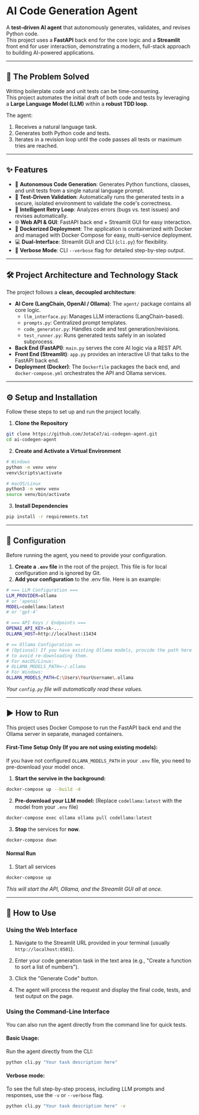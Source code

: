 # AI Code Generation Agent

A **test-driven AI agent** that autonomously generates, validates, and revises Python code.  
This project uses a **FastAPI** back end for the core logic and a **Streamlit** front end for user interaction, demonstrating a modern, full-stack approach to building AI-powered applications.

---

## 🚀 The Problem Solved
Writing boilerplate code and unit tests can be time-consuming.  
This project automates the initial draft of both code and tests by leveraging a **Large Language Model (LLM)** within a **robust TDD loop**.  

The agent:
1. Receives a natural language task.  
2. Generates both Python code and tests.  
3. Iterates in a revision loop until the code passes all tests or maximum tries are reached.  

---

## ✨ Features
- 🤖 **Autonomous Code Generation**: Generates Python functions, classes, and unit tests from a single natural language prompt.  
- 🧪 **Test-Driven Validation**: Automatically runs the generated tests in a secure, isolated environment to validate the code's correctness.
- 🧠 **Intelligent Retry Loop**: Analyzes errors (bugs vs. test issues) and revises automatically.  
- 🌐 **Web API & GUI**: FastAPI back end + Streamlit GUI for easy interaction.  
- 🐳 **Dockerized Deployment**: The application is containerized with Docker and managed with Docker Compose for easy, multi-service deployment.
- 💻 **Dual-Interface**: Streamlit GUI and CLI (`cli.py`) for flexibility.  
- 🔧 **Verbose Mode**: CLI `--verbose` flag for detailed step-by-step output.  

---

## 🛠️ Project Architecture and Technology Stack
The project follows a **clean, decoupled architecture**:

- **AI Core (LangChain, OpenAI / Ollama)**: The `agent/` package contains all core logic.
  - `llm_interface.py`: Manages LLM interactions (LangChain-based).  
  - `prompts.py`: Centralized prompt templates.  
  - `code_generator.py`: Handles code and test generation/revisions.
  - `test_runner.py`: Runs generated tests safely in an isolated subprocess. 
- **Back End (FastAPI)**: `main.py` serves the core AI logic via a REST API.  
- **Front End (Streamlit)**: `app.py` provides an interactive UI that talks to the FastAPI back end.
- **Deployment (Docker)**:  The `Dockerfile` packages the back end, and `docker-compose.yml` orchestrates the API and Ollama services.

---

## ⚙️ Setup and Installation

Follow these steps to set up and run the project locally.

1. **Clone the Repository**

```bash
git clone https://github.com/JotaCe7/ai-codegen-agent.git
cd ai-codegen-agent
```

2. **Create and Activate a Virtual Environment**

```bash
# Windows
python -m venv venv
venv\Scripts\activate

# macOS/Linux
python3 -m venv venv
source venv/bin/activate
```

3. **Install Dependencies**

```bash
pip install -r requirements.txt
```

---

## 🔧 Configuration

Before running the agent, you need to provide your configuration.

1. **Create a `.env` file** in the root of the project. This file is for local configuration and is ignored by Git.
2. **Add your configuration** to the .env file. Here is an example:

```bash
# === LLM Configuration ===
LLM_PROVIDER=ollama
# or 'apenai'
MODEL=codellama:latest
# or 'gpt-4'

# === API Keys / Endpoints ===
OPENAI_API_KEY=sk-...
OLLAMA_HOST=http://localhost:11434

# == Ollama Configuration ==
# (Optional) If you have existing Ollama models, provide the path here
# to avoid re-downloading them.
# For macOS/Linux:
# OLLAMA_MODELS_PATH=~/.ollama
# For Windows:
OLLAMA_MODELS_PATH=C:\Users\YourUsername\.ollama

```

*Your `config.py` file will automatically read these values.*

---

## ▶️ How to Run

This project uses Docker Compose to run the FastAPI back end and the Ollama server in separate, managed containers.

#### **First-Time** Setup Only (If you are **not using existing models**):

If you have not configured `OLLAMA_MODELS_PATH` in your `.env` file, you need to pre-download your model once.

1. **Start the servive in the background:**

```bash
docker-compose up --build -d
```

2. **Pre-download your LLM model:** (Replace `codellama:latest` with the model from your `.env` file)

```bash
docker-compose exec ollama ollama pull codellama:latest
```

3. **Stop** the services for **now**.

```bash
docker-compose down
```

#### Normal Run

1. Start all services

```bash
docker-compose up
```

*This will start the API, Ollama, and the Streamlit GUI all at once.*

---

## 🚀 How to Use

### Using the Web Interface

1. Navigate to the Streamlit URL provided in your terminal (usually `http://localhost:8501`).

2. Enter your code generation task in the text area (e.g., "Create a function to sort a list of numbers").

3. Click the "Generate Code" button.

4. The agent will process the request and display the final code, tests, and test output on the page.

### Using the Command-Line Interface

You can also run the agent directly from the command line for quick tests.

#### Basic Usage:

Run the agent directly from the CLI:

```bash
python cli.py "Your task description here"
```

#### Verbose mode:

To see the full step-by-step process, including LLM prompts and responses, use the `-v` or `--verbose` flag.

```bash
python cli.py "Your task description here" -v
```



